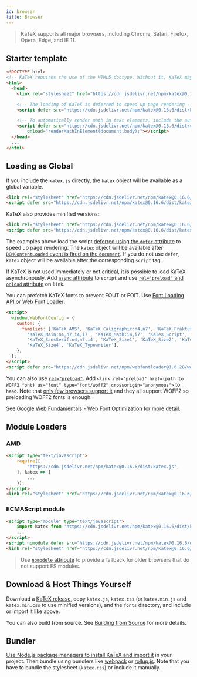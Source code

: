 ```yaml
---
id: browser
title: Browser
---
```

> KaTeX supports all major browsers, including Chrome, Safari, Firefox, Opera, Edge, and IE 11.

## Starter template

```html
<!DOCTYPE html>
<!-- KaTeX requires the use of the HTML5 doctype. Without it, KaTeX may not render properly -->
<html>
  <head>
    <link rel="stylesheet" href="https://cdn.jsdelivr.net/npm/katex@0.16.6/dist/katex.min.css" integrity="sha384-mXD7x5S50Ko38scHSnD4egvoExgMPbrseZorkbE49evAfv9nNcbrXJ8LLNsDgh9d" crossorigin="anonymous">

    <!-- The loading of KaTeX is deferred to speed up page rendering -->
    <script defer src="https://cdn.jsdelivr.net/npm/katex@0.16.6/dist/katex.min.js" integrity="sha384-j/ZricySXBnNMJy9meJCtyXTKMhIJ42heyr7oAdxTDBy/CYA9hzpMo+YTNV5C+1X" crossorigin="anonymous"></script>

    <!-- To automatically render math in text elements, include the auto-render extension: -->
    <script defer src="https://cdn.jsdelivr.net/npm/katex@0.16.6/dist/contrib/auto-render.min.js" integrity="sha384-+VBxd3r6XgURycqtZ117nYw44OOcIax56Z4dCRWbxyPt0Koah1uHoK0o4+/RRE05" crossorigin="anonymous"
        onload="renderMathInElement(document.body);"></script>
  </head>
  ...
</html>
```

## Loading as Global
If you include the `katex.js` directly, the `katex` object will be available as
a global variable.

```html
<link rel="stylesheet" href="https://cdn.jsdelivr.net/npm/katex@0.16.6/dist/katex.css" integrity="sha384-WJDSieiKTkkHYLvOxEAmhfJdO3s9dNgS4w21XexMTFeAO9GwKO2YOa6GEy3gznMN" crossorigin="anonymous">
<script defer src="https://cdn.jsdelivr.net/npm/katex@0.16.6/dist/katex.js" integrity="sha384-biFFreC4L29ppHoFs0nQynKybHxZJZ7ItWfl7ICn+LWLopoXDA4GeKnNhcAc4AZT" crossorigin="anonymous"></script>
```

KaTeX also provides minified versions:

```html
<link rel="stylesheet" href="https://cdn.jsdelivr.net/npm/katex@0.16.6/dist/katex.min.css" integrity="sha384-mXD7x5S50Ko38scHSnD4egvoExgMPbrseZorkbE49evAfv9nNcbrXJ8LLNsDgh9d" crossorigin="anonymous">
<script defer src="https://cdn.jsdelivr.net/npm/katex@0.16.6/dist/katex.min.js" integrity="sha384-j/ZricySXBnNMJy9meJCtyXTKMhIJ42heyr7oAdxTDBy/CYA9hzpMo+YTNV5C+1X" crossorigin="anonymous"></script>
```

The examples above load the script [deferred using the `defer` attribute](https://developer.mozilla.org/en/HTML/Element/script#Attributes)
to speed up page rendering. The `katex` object will be available after
[`DOMContentLoaded` event is fired on the `document`](https://developer.mozilla.org/ko/docs/Web/Reference/Events/DOMContentLoaded).
If you do not use `defer`, `katex` object will be available after the corresponding
`script` tag.

If KaTeX is not used immediately or not critical, it is possible to load KaTeX
asynchronously. Add [`async` attribute](https://developer.mozilla.org/en/HTML/Element/script#Attributes)
to `script` and use [`rel="preload"` and `onload` attribute](https://github.com/filamentgroup/loadCSS)
on `link`.

You can prefetch KaTeX fonts to prevent FOUT or FOIT. Use [Font Loading API](https://developer.mozilla.org/en-US/docs/Web/API/CSS_Font_Loading_API)
or [Web Font Loader](https://github.com/typekit/webfontloader):

```html
<script>
  window.WebFontConfig = {
    custom: {
      families: ['KaTeX_AMS', 'KaTeX_Caligraphic:n4,n7', 'KaTeX_Fraktur:n4,n7',
        'KaTeX_Main:n4,n7,i4,i7', 'KaTeX_Math:i4,i7', 'KaTeX_Script',
        'KaTeX_SansSerif:n4,n7,i4', 'KaTeX_Size1', 'KaTeX_Size2', 'KaTeX_Size3',
        'KaTeX_Size4', 'KaTeX_Typewriter'],
    },
  };
</script>
<script defer src="https://cdn.jsdelivr.net/npm/webfontloader@1.6.28/webfontloader.js" integrity="sha256-4O4pS1SH31ZqrSO2A/2QJTVjTPqVe+jnYgOWUVr7EEc=" crossorigin="anonymous"></script>
```

You can also use [`rel="preload"`](https://developer.mozilla.org/en-US/docs/Web/HTML/Preloading_content).
Add `<link rel="preload" href=(path to WOFF2 font) as="font" type="font/woff2" crossorigin="anonymous">`
to `head`. Note that [only few browsers support it](https://caniuse.com/#feat=link-rel-preload)
and they all support WOFF2 so preloading WOFF2 fonts is enough.

See [Google Web Fundamentals - Web Font Optimization](https://developers.google.com/web/fundamentals/performance/optimizing-content-efficiency/webfont-optimization)
for more detail.

## Module Loaders
### AMD
```html
<script type="text/javascript">
    require([
        "https://cdn.jsdelivr.net/npm/katex@0.16.6/dist/katex.js",
    ], katex => {
        ...
    });
</script>
<link rel="stylesheet" href="https://cdn.jsdelivr.net/npm/katex@0.16.6/dist/katex.css" integrity="sha384-WJDSieiKTkkHYLvOxEAmhfJdO3s9dNgS4w21XexMTFeAO9GwKO2YOa6GEy3gznMN" crossorigin="anonymous">
```

### ECMAScript module
```html
<script type="module" type="text/javascript">
    import katex from 'https://cdn.jsdelivr.net/npm/katex@0.16.6/dist/katex.mjs';
    ...
</script>
<script nomodule defer src="https://cdn.jsdelivr.net/npm/katex@0.16.6/dist/katex.js" integrity="sha384-biFFreC4L29ppHoFs0nQynKybHxZJZ7ItWfl7ICn+LWLopoXDA4GeKnNhcAc4AZT" crossorigin="anonymous"></script>
<link rel="stylesheet" href="https://cdn.jsdelivr.net/npm/katex@0.16.6/dist/katex.css" integrity="sha384-WJDSieiKTkkHYLvOxEAmhfJdO3s9dNgS4w21XexMTFeAO9GwKO2YOa6GEy3gznMN" crossorigin="anonymous">
```

> Use [`nomodule` attribute](https://developer.mozilla.org/en/HTML/Element/script#Attributes)
to provide a fallback for older browsers that do not support ES modules.

## Download & Host Things Yourself
Download a [KaTeX release](https://github.com/KaTeX/KaTeX/releases),
copy `katex.js`, `katex.css`
(or `katex.min.js` and `katex.min.css` to use minified versions),
and the `fonts` directory, and include or import it like above.

You can also build from source. See [Building from Source](node.md#building-from-source)
for more details.

## Bundler
[Use Node.js package managers to install KaTeX and import it](node.md) in your
project. Then bundle using bundlers like [webpack](https://webpack.js.org/) or
[rollup.js](https://rollupjs.org/). Note that you have to bundle the stylesheet
(`katex.css`) or include it manually.
